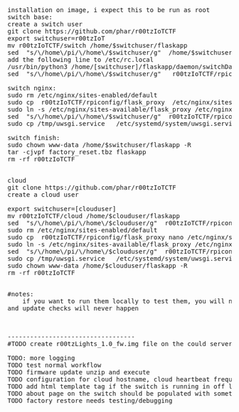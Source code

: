  

<pre>
installation on image, i expect this to be run as root
switch base:
create a switch user
git clone https://github.com/phar/r00tzIoTCTF
export switchuser=r00tzIoT
mv r00tzIoTCTF/switch /home/$switchuser/flaskapp
sed  "s/\/home\/pi/\/home\/$switchuser/g"  /home/$switchuser/flaskapp/daemon/switchDaemon.py   >  /home/$switchuser/flaskapp/daemon/switchDaemon_written.py
add the following line to /etc/rc.local
/usr/bin/python3 /home/[switchuser]/flaskapp/daemon/switchDaemon_written.py
sed  "s/\/home\/pi/\/home\/$switchuser/g"   r00tzIoTCTF/rpiconfig/uwsgi.ini.switch   >  /home/$switchuser/flaskapp/uwsgi.ini

switch nginx:
sudo rm /etc/nginx/sites-enabled/default
sudo cp  r00tzIoTCTF/rpiconfig/flask_proxy  /etc/nginx/sites-enabled/
sudo ln -s /etc/nginx/sites-available/flask_proxy /etc/nginx/sites-enabled/flask_proxy
sed  "s/\/home\/pi/\/home\/$switchuser/g"  r00tzIoTCTF/rpiconfig/uwsgi.service  > /tmp/uwsgi.service
sudo cp /tmp/uwsgi.service   /etc/systemd/system/uwsgi.service

switch finish:
sudo chown www-data /home/$switchuser/flaskapp -R
tar -cjvpf factory_reset.tbz flaskapp
rm -rf r00tzIoTCTF


cloud
git clone https://github.com/phar/r00tzIoTCTF
create a cloud user

export switchuser=[clouduser]
mv r00tzIoTCTF/cloud /home/$clouduser/flaskapp
sed  "s/\/home\/pi/\/home\/$clouduser/g"  r00tzIoTCTF/rpiconfig/uwsgi.ini.switch   >  /home/$clouduser/flaskapp/uwsgi.ini
sudo rm /etc/nginx/sites-enabled/default
sudo cp  r00tzIoTCTF/rpiconfig/flask_proxy nano /etc/nginx/sites-enabled/
sudo ln -s /etc/nginx/sites-available/flask_proxy /etc/nginx/sites-enabled
sed  "s/\/home\/pi/\/home\/$clouduser/g"  r00tzIoTCTF/rpiconfig/uwsgi.service  > /tmp/uwsgi.service
sudo cp /tmp/uwsgi.service   /etc/systemd/system/uwsgi.service
sudo chown www-data /home/$clouduser/flaskapp -R
rm -rf r00tzIoTCTF


#notes:
	if you want to run them locally to test them, you will need to manually run the daemon otherwise actions taken in the cloud will never update on the switch
and update checks will never happen



----------------------------------
#TODO create r00tzLights_1.0_fw.img file on the could server

TODO: more logging
TODO test normal workflow
TODO firmware update unzip and execute
TODO configuration for cloud hostname, cloud heartbeat frequency
TODO add html template tag if the switch is running in off line mode
TODO about page on the switch should be populated with something
TODO factory restore needs testing/debugging
</pre>
